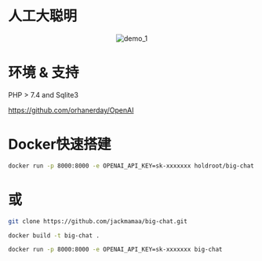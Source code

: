 # 人工大聪明

<div align="center">

![demo_1](https://user-images.githubusercontent.com/119478410/225586850-6641fee3-614f-414b-916b-f3a31ec075c4.gif)

</div>

# 环境 & 支持

PHP > 7.4 and Sqlite3

https://github.com/orhanerday/OpenAI

# Docker快速搭建
```sh
docker run -p 8000:8000 -e OPENAI_API_KEY=sk-xxxxxxx holdroot/big-chat:latest
```
# 或
```sh
git clone https://github.com/jackmamaa/big-chat.git
```
```sh
docker build -t big-chat .
```
```sh
docker run -p 8000:8000 -e OPENAI_API_KEY=sk-xxxxxxx big-chat
```
